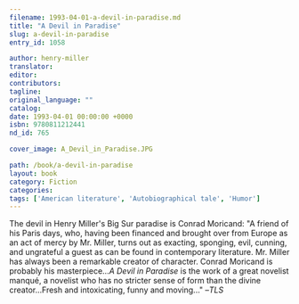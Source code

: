 ```yaml
---
filename: 1993-04-01-a-devil-in-paradise.md
title: "A Devil in Paradise"
slug: a-devil-in-paradise
entry_id: 1058

author: henry-miller
translator: 
editor: 
contributors: 
tagline: 
original_language: ""
catalog: 
date: 1993-04-01 00:00:00 +0000 
isbn: 9780811212441
nd_id: 765

cover_image: A_Devil_in_Paradise.JPG

path: /book/a-devil-in-paradise
layout: book
category: Fiction
categories: 
tags: ['American literature', 'Autobiographical tale', 'Humor']
---
```

The devil in Henry Miller's Big Sur paradise is Conrad Moricand: "A friend of his Paris days, who, having been financed and brought over from Europe as an act of mercy by Mr. Miller, turns out as exacting, sponging, evil, cunning, and ungrateful a guest as can be found in contemporary literature. Mr. Miller has always been a remarkable creator of character. Conrad Moricand is probably his masterpiece...*A Devil in Paradise* is the work of a great novelist manqué, a novelist who has no stricter sense of form than the divine creator...Fresh and intoxicating, funny and moving..." –*TLS*





